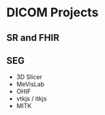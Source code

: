 # DICOM Projects

## SR and FHIR

## SEG
* 3D Slicer
* MeVisLab
* OHIF
* vtkjs / itkjs
* MITK
<!--stackedit_data:
eyJkaXNjdXNzaW9ucyI6eyJKMXR4b1ZtdjJta0hxRHZjIjp7In
N0YXJ0IjozNCwiZW5kIjo0MCwidGV4dCI6IiMjIFNFRyJ9fSwi
Y29tbWVudHMiOnsidmVUUFJaVGh0enNncFdJOSI6eyJkaXNjdX
NzaW9uSWQiOiJKMXR4b1ZtdjJta0hxRHZjIiwic3ViIjoiZ286
MTA0MDY3NjU0MjQ4NTI4MjA2MzM1IiwidGV4dCI6IkhlcmUncy
BhIGNvbW1lbnQiLCJjcmVhdGVkIjoxNTQ0OTg0Nzc1MTgzfX0s
Imhpc3RvcnkiOlsxMzkzOTgwNTY3LC0yMDg4NzQ2NjEyXX0=
-->